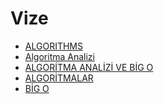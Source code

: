 # Vize

<!--Index-->

- [ALGORITHMS](./Ders%20%C4%B0%C3%A7eri%C4%9Fi/Vize/ALGORITHMS.pdf)
- [Algoritma Analizi](./Ders%20%C4%B0%C3%A7eri%C4%9Fi/Vize/Algoritma%20Analizi.pdf)
- [ALGORİTMA ANALİZİ VE BİG O](./Ders%20%C4%B0%C3%A7eri%C4%9Fi/Vize/ALGOR%C4%B0TMA%20ANAL%C4%B0Z%C4%B0%20VE%20B%C4%B0G%20O.pdf)
- [ALGORİTMALAR](./Ders%20%C4%B0%C3%A7eri%C4%9Fi/Vize/ALGOR%C4%B0TMALAR.pdf)
- [BİG O](./Ders%20%C4%B0%C3%A7eri%C4%9Fi/Vize/B%C4%B0G%20O.pdf)

<!--Index-->
